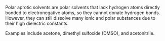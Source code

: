 Polar aprotic solvents are polar solvents that lack hydrogen atoms directly bonded to electronegative atoms, so they cannot donate hydrogen bonds. However, they can still dissolve many ionic and polar substances due to their high dielectric constants. 

Examples include acetone, dimethyl sulfoxide (DMSO), and acetonitrile.